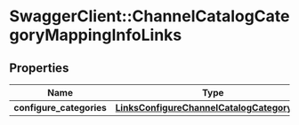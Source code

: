 # SwaggerClient::ChannelCatalogCategoryMappingInfoLinks

## Properties
Name | Type | Description | Notes
------------ | ------------- | ------------- | -------------
**configure_categories** | [**LinksConfigureChannelCatalogCategoryLink**](LinksConfigureChannelCatalogCategoryLink.md) |  | [optional] 


